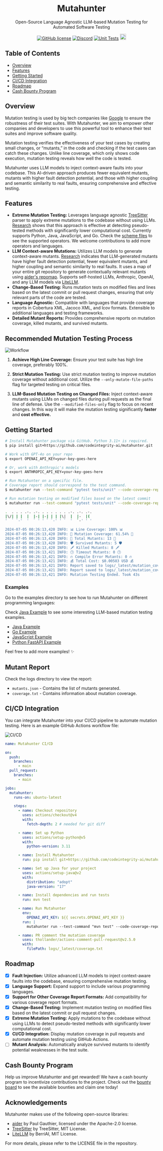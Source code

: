 <div align="center">
  <h1>Mutahunter</h1>

  Open-Source Language Agnostic LLM-based Mutation Testing for Automated Software Testing
  
  [![GitHub license](https://img.shields.io/badge/License-AGPL_3.0-blue.svg)](https://github.com/yourcompany/mutahunter/blob/main/LICENSE)
  [![Discord](https://badgen.net/badge/icon/discord?icon=discord&label&color=purple)](https://discord.gg/S5u3RDMq)
  [![Unit Tests](https://github.com/codeintegrity-ai/mutahunter/actions/workflows/test.yaml/badge.svg)](https://github.com/codeintegrity-ai/mutahunter/actions/workflows/test.yaml)
  <a href="https://github.com/codeintegrity-ai/mutahunter/commits/main">
  <img alt="GitHub" src="https://img.shields.io/github/last-commit/codeintegrity-ai/mutahunter/main?style=for-the-badge" height="20">
  </a>
</div>

## Table of Contents

- [Overview](#overview)
- [Features](#features)
- [Getting Started](#getting-started)
- [CI/CD Integration](#cicd-integration)
- [Roadmap](#roadmap)
- [Cash Bounty Program](#cash-bounty-program)

## Overview

Mutation testing is used by big tech companies like [Google](https://research.google/pubs/state-of-mutation-testing-at-google/) to ensure the robustness of their test suites. With Mutahunter, we aim to empower other companies and developers to use this powerful tool to enhance their test suites and improve software quality.

Mutation testing verifies the effectiveness of your test cases by creating small changes, or “mutants,” in the code and checking if the test cases can catch these changes. Unlike line coverage, which only shows code execution, mutation testing reveals how well the code is tested.

Mutahunter uses LLM models to inject context-aware faults into your codebase. This AI-driven approach produces fewer equivalent mutants, mutants with higher fault detection potential, and those with higher coupling and semantic similarity to real faults, ensuring comprehensive and effective testing.

## Features

- **Extreme Mutation Testing:** Leverages language agnostic [TreeSitter](https://tree-sitter.github.io/) parser to apply extreme mutations to the codebase without using LLMs. [Research](https://arxiv.org/abs/2103.08480) shows that this approach is effective at detecting pseudo-tested methods with significantly lower computational cost. Currently supports Python, Java, JavaScript, and Go. Check the [scheme files](/src/mutahunter/core/queries/) to see the supported operators. We welcome contributions to add more operators and languages.
- **LLM Context-aware Mutations:** Utilizes LLM models to generate context-aware mutants. [Research](https://arxiv.org/abs/2406.09843) indicates that LLM-generated mutants have higher fault detection potential, fewer equivalent mutants, and higher coupling and semantic similarity to real faults. It uses a map of your entire git repository to generate contextually relevant mutants using [aider's repomap](https://aider.chat/docs/repomap.html). Supports self-hosted LLMs, Anthropic, OpenAI, and any LLM models via [LiteLLM](https://github.com/BerriAI/litellm).
- **Change-Based Testing:** Runs mutation tests on modified files and lines based on the latest commit or pull request changes, ensuring that only relevant parts of the code are tested.
- **Language Agnostic:** Compatible with languages that provide coverage reports in Cobertura XML, Jacoco XML, and lcov formats. Extensible to additional languages and testing frameworks.
- **Detailed Mutant Reports:** Provides comprehensive reports on mutation coverage, killed mutants, and survived mutants.

## Recommended Mutation Testing Process

![Workflow](/images/diagram.svg)

1. **Achieve High Line Coverage:** Ensure your test suite has high line coverage, preferably 100%.

2. **Strict Mutation Testing:** Use strict mutation testing to improve mutation coverage without additional cost. Utilize the `--only-mutate-file-paths` flag for targeted testing on critical files.

3. **LLM-Based Mutation Testing on Changed Files:** Inject context-aware mutants using LLMs on changed files during pull requests as the final line of defense. Use the `--modified-files-only` flag to focus on recent changes. In this way it will make the mutation testing significantly **faster** and **cost effective.**

## Getting Started

```bash
# Install Mutahunter package via GitHub. Python 3.11+ is required.
$ pip install git+https://github.com/codeintegrity-ai/mutahunter.git

# Work with GPT-4o on your repo
$ export OPENAI_API_KEY=your-key-goes-here

# Or, work with Anthropic's models
$ export ANTHROPIC_API_KEY=your-key-goes-here

# Run Mutahunter on a specific file. 
# Coverage report should correspond to the test command.
$ mutahunter run --test-command "pytest tests/unit" --code-coverage-report-path "coverage.xml" --only-mutate-file-paths "app_1.py" "app_2.py"

# Run mutation testing on modified files based on the latest commit
$ mutahunter run --test-command "pytest tests/unit" --code-coverage-report-path "coverage.xml" --modified-files-only

.  . . . .-. .-. . . . . . . .-. .-. .-. 
|\/| | |  |  |-| |-| | | |\|  |  |-  |(  
'  ` `-'  '  ` ' ' ` `-' ' `  '  `-' ' ' 

2024-07-05 00:26:13,420 INFO: 📊 Line Coverage: 100% 📊
2024-07-05 00:26:13,420 INFO: 🎯 Mutation Coverage: 61.54% 🎯
2024-07-05 00:26:13,420 INFO: 🦠 Total Mutants: 13 🦠
2024-07-05 00:26:13,420 INFO: 🛡️ Survived Mutants: 5 🛡️
2024-07-05 00:26:13,420 INFO: 🗡️ Killed Mutants: 8 🗡️
2024-07-05 00:26:13,421 INFO: 🕒 Timeout Mutants: 0 🕒
2024-07-05 00:26:13,421 INFO: 🔥 Compile Error Mutants: 0 🔥
2024-07-05 00:26:13,421 INFO: 💰 Total Cost: $0.00583 USD 💰
2024-07-05 00:26:13,421 INFO: Report saved to logs/_latest/mutation_coverage.json
2024-07-05 00:26:13,421 INFO: Report saved to logs/_latest/mutation_coverage_detail.json
2024-07-05 00:26:13,421 INFO: Mutation Testing Ended. Took 43s
```

### Examples

Go to the examples directory to see how to run Mutahunter on different programming languages:

Check [Java Example](/examples/java_maven/) to see some interesting LLM-based mutation testing examples.

- [Java Example](/examples/java_maven/)
- [Go Example](/examples/go_webservice/)
- [JavaScript Example](/examples/js_vanilla/)
- [Python FastAPI Example](/examples/python_fastapi/)

Feel free to add more examples! ✨

## Mutant Report

Check the logs directory to view the report:

- `mutants.json` - Contains the list of mutants generated.
- `coverage.txt` - Contains information about mutation coverage.

## CI/CD Integration

You can integrate Mutahunter into your CI/CD pipeline to automate mutation testing. Here is an example GitHub Actions workflow file:

![CI/CD](/images/github-bot.png)

```yaml
name: Mutahunter CI/CD 

on:
  push:
    branches:
      - main
  pull_request:
    branches:
      - main

jobs:
  mutahunter:
    runs-on: ubuntu-latest

    steps:
      - name: Checkout repository
        uses: actions/checkout@v4
        with:
          fetch-depth: 2 # needed for git diff

      - name: Set up Python 
        uses: actions/setup-python@v5
        with:
          python-version: 3.11

      - name: Install Mutahunter
        run: pip install git+https://github.com/codeintegrity-ai/mutahunter.git

      - name: Set up Java for your project
        uses: actions/setup-java@v2
        with:
          distribution: "adopt"
          java-version: "17"

      - name: Install dependencies and run tests
        run: mvn test

      - name: Run Mutahunter
        env:
          OPENAI_API_KEY: ${{ secrets.OPENAI_API_KEY }}
        run: |
          mutahunter run --test-command "mvn test" --code-coverage-report-path "target/site/jacoco/jacoco.xml" --coverage-type jacoco --model "gpt-4o" --modified-files-only 

      - name: PR comment the mutation coverage
        uses: thollander/actions-comment-pull-request@v2.5.0
        with:
          filePath: logs/_latest/coverage.txt
```

## Roadmap

- [x] **Fault Injection:** Utilize advanced LLM models to inject context-aware faults into the codebase, ensuring comprehensive mutation testing.
- [x] **Language Support:** Expand support to include various programming languages.
- [x] **Support for Other Coverage Report Formats:** Add compatibility for various coverage report formats.
- [x] **Change-Based Testing:** Implement mutation testing on modified files based on the latest commit or pull request changes.
- [x] **Extreme Mutation Testing:** Apply mutations to the codebase without using LLMs to detect pseudo-tested methods with significantly lower computational cost.
- [x] **CI/CD Integration:** Display mutation coverage in pull requests and automate mutation testing using GitHub Actions.
- [ ] **Mutant Analysis:** Automatically analyze survived mutants to identify potential weaknesses in the test suite.

## Cash Bounty Program

Help us improve Mutahunter and get rewarded! We have a cash bounty program to incentivize contributions to the project. Check out the [bounty board](https://docs.google.com/spreadsheets/d/1cT2_O55m5txrUgZV81g1gtqE_ZDu9LlzgbpNa_HIisc/edit?gid=0#gid=0) to see the available bounties and claim one today!

## Acknowledgements

Mutahunter makes use of the following open-source libraries:

- [aider](https://github.com/paul-gauthier/aider) by Paul Gauthier, licensed under the Apache-2.0 license.
- [TreeSitter](https://github.com/tree-sitter/tree-sitter) by TreeSitter, MIT License.
- [LiteLLM](https://github.com/BerriAI/litellm) by BerriAI, MIT License.

For more details, please refer to the LICENSE file in the repository.
